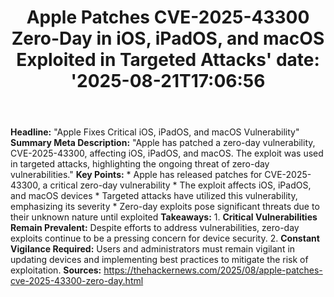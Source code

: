 ﻿---
title: "Apple Patches CVE-2025-43300 Zero-Day in iOS, iPadOS, and macOS Exploited in Targeted Attacks'
date: '2025-08-21T17:06:56"
category: "Markets"
summary: ""
slug: "apple patches cve202543300 zeroday in ios ipados and macos e"
source_urls:
  - "https://thehackernews.com/2025/08/apple-patches-cve-2025-43300-zero-day.html"
seo:
  title: "Apple Patches CVE-2025-43300 Zero-Day in iOS, iPadOS, and macOS Exploited in Targeted Attacks | Hash n Hedge'
  description: '"
  keywords: ["news", "markets", "brief"]
---
**Headline:**  "Apple Fixes Critical iOS, iPadOS, and macOS Vulnerability"  **Summary Meta Description:** "Apple has patched a zero-day vulnerability, CVE-2025-43300, affecting iOS, iPadOS, and macOS. The exploit was used in targeted attacks, highlighting the ongoing threat of zero-day vulnerabilities."  **Key Points:**  * Apple has released patches for CVE-2025-43300, a critical zero-day vulnerability * The exploit affects iOS, iPadOS, and macOS devices * Targeted attacks have utilized this vulnerability, emphasizing its severity * Zero-day exploits pose significant threats due to their unknown nature until exploited  **Takeaways:**  1. **Critical Vulnerabilities Remain Prevalent:** Despite efforts to address vulnerabilities, zero-day exploits continue to be a pressing concern for device security. 2. **Constant Vigilance Required:** Users and administrators must remain vigilant in updating devices and implementing best practices to mitigate the risk of exploitation.  **Sources:** https://thehackernews.com/2025/08/apple-patches-cve-2025-43300-zero-day.html 
